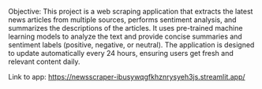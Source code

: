 Objective:
This project is a web scraping application that extracts the latest news articles from multiple sources, performs sentiment analysis, and summarizes the descriptions of the articles. 
It uses pre-trained machine learning models to analyze the text and provide concise summaries and sentiment labels (positive, negative, or neutral).
The application is designed to update automatically every 24 hours, ensuring users get fresh and relevant content daily.

Link to app: https://newsscraper-ibusywqgfkhznrysyeh3js.streamlit.app/
